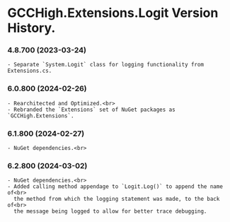 ﻿# GCCHigh.Extensions.Logit Version History.

### **4.8.700 (2023-03-24)**<br>
	- Separate `System.Logit` class for logging functionality from Extensions.cs.

### **6.0.800 (2024-02-26)**<br>
	- Rearchitected and Optimized.<br>
	- Rebranded the `Extensions` set of NuGet packages as `GCCHigh.Extensions`.

### **6.1.800 (2024-02-27)**<br>
	- NuGet dependencies.<br>

### **6.2.800 (2024-03-02)**<br>
	- NuGet dependencies.<br>
	- Added calling method appendage to `Logit.Log()` to append the name of<br>
	  the method from which the logging statement was made, to the back of<br>
	  the message being logged to allow for better trace debugging.
